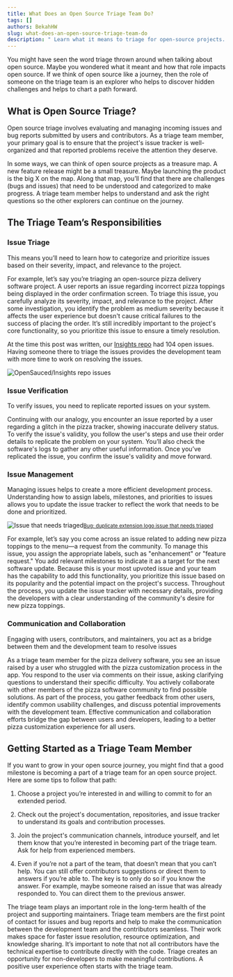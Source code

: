 ```yaml
---
title: What Does an Open Source Triage Team Do?
tags: []
authors: BekahHW
slug: what-does-an-open-source-triage-team-do
description: " Learn what it means to triage for open-source projects. Discover the responsibilities, skills, and strategies involved in efficiently managing and resolving issues to contribute effectively to the development community."
---
```


You might have seen the word triage thrown around when talking about open source. Maybe you wondered what it meant and how that role impacts open source. If we think of open source like a journey, then the role of someone on the triage team is an explorer who helps to discover hidden challenges and helps to chart a path forward. 

## What is Open Source Triage? 
Open source triage involves evaluating and managing incoming issues and bug reports submitted by users and contributors. As a triage team member, your primary goal is to ensure that the project's issue tracker is well-organized and that reported problems receive the attention they deserve. 

In some ways, we can think of open source projects as a treasure map. A new feature release might be a small treasure. Maybe launching the product is the big X on the map. Along that map, you’ll find that there are challenges (bugs and issues) that need to be understood and categorized to make progress. A triage team member helps to understand and ask the right questions so the other explorers can continue on the journey. 


## The Triage Team’s Responsibilities

### Issue Triage
This means you’ll need to learn how to categorize and prioritize issues based on their severity, impact, and relevance to the project.

For example, let’s say you’re triaging an open-source pizza delivery software project. A user reports an issue regarding incorrect pizza toppings being displayed in the order confirmation screen. To triage this issue, you carefully analyze its severity, impact, and relevance to the project. After some investigation, you identify the problem as medium severity because it affects the user experience but doesn't cause critical failures to the success of placing the order. It’s still incredibly important to the project's core functionality, so you prioritize this issue to ensure a timely resolution.

At the time this post was written, our [Insights repo](https://github.com/open-sauced/insights/issues) had 104 open issues. Having someone there to triage the issues provides the development team with more time to work on resolving the issues. 

![OpenSauced/Insights repo issues](https://dev-to-uploads.s3.amazonaws.com/uploads/articles/socs4044tq44nl5g937s.png)

### Issue Verification
To verify issues, you need to replicate reported issues on your system.

Continuing with our analogy, you encounter an issue reported by a user regarding a glitch in the pizza tracker, showing inaccurate delivery status. To verify the issue's validity, you follow the user's steps and use their order details to replicate the problem on your system. You’ll also check the software's logs to gather any other useful information. Once you’ve replicated the issue, you confirm the issue's validity and move forward.

### Issue Management
Managing issues helps to create a more efficient development process. Understanding how to assign labels, milestones, and priorities to issues allows you to update the issue tracker to reflect the work that needs to be done and prioritized.


![Issue that needs triaged](https://dev-to-uploads.s3.amazonaws.com/uploads/articles/gtobroahm6hijreszog1.png)<small>[Bug: duplicate extension logo issue that needs triaged](https://github.com/open-sauced/ai/issues?q=is%3Aissue+is%3Aopen+sort%3Aupdated-desc)</small>

For example, let’s say you come across an issue related to adding new pizza toppings to the menu—a request from the community. To manage this issue, you assign the appropriate labels, such as "enhancement" or "feature request." You add relevant milestones to indicate it as a target for the next software update. Because this is your most upvoted issue and your team has the capability to add this functionality, you prioritize this issue based on its popularity and the potential impact on the project's success. Throughout the process, you update the issue tracker with necessary details, providing the developers with a clear understanding of the community's desire for new pizza toppings.

### Communication and Collaboration
Engaging with users, contributors, and maintainers, you act as a bridge between them and the development team to resolve issues

As a triage team member for the pizza delivery software, you see an issue raised by a user who struggled with the pizza customization process in the app. You respond to the user via comments on their issue, asking clarifying questions to understand their specific difficulty. You actively collaborate with other members of the pizza software community to find possible solutions. As part of the process, you gather feedback from other users, identify common usability challenges, and discuss potential improvements with the development team. Effective communication and collaboration efforts bridge the gap between users and developers, leading to a better pizza customization experience for all users.

## Getting Started as a Triage Team Member
If you want to grow in your open source journey, you might find that a good milestone is becoming a part of a triage team for an open source project. Here are some tips to follow that path:

1. Choose a project you’re interested in and willing to commit to for an extended period.

2. Check out the project's documentation, repositories, and issue tracker to understand its goals and contribution processes.

3. Join the project's communication channels, introduce yourself, and let them know that you’re interested in becoming part of the triage team. Ask for help from experienced members.

4. Even if you’re not a part of the team, that doesn’t mean that you can’t help. You can still offer contributors suggestions or direct them to answers if you’re able to. The key is to only do so if you know the answer. For example, maybe someone raised an issue that was already responded to. You can direct them to the previous answer.

The triage team plays an important role in the long-term health of the project and supporting maintainers. Triage team members are the first point of contact for issues and bug reports and help to make the communication between the development team and the contributors seamless. Their work makes space for faster issue resolution, resource optimization, and knowledge sharing. It’s important to note that not all contributors have the technical expertise to contribute directly with the code. Triage creates an opportunity for non-developers to make meaningful contributions. A positive user experience often starts with the triage team.
